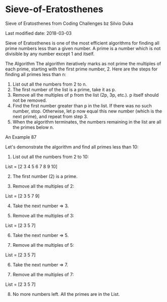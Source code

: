 # Sieve-of-Eratosthenes
Sieve of Eratosthenes from Coding Challenges bz Silvio Duka

Last modified date: 2018-03-03

Sieve of Eratosthenes is one of the most efficient algorithms for finding all prime numbers less than a given number. 
A prime is a number which is not divisible by any number except 1 and itself. 

The Algorithm 
The algorithm iteratively marks as not prime the multiples of each prime, starting with the first prime number, 2. 
Here are the steps for finding all primes less than n: 
1. List out all the numbers from 2 to n. 
2. The first number of the list is a prime, take it as p. 
3. Remove all the multiples of p from the list (2p, 3p, etc.). p itself should not be removed. 
4. Find the first number greater than p in the list. If there was no such number, stop. Otherwise, let p now equal this new number (which is the next prime), and repeat from step 3. 
5. When the algorithm terminates, the numbers remaining in the list are all the primes below n. 

An Example 87

Let's demonstrate the algorithm and find all primes less than 10: 

1. List out all the numbers from 2 to 10:  

List = [2 3 4 5 6 7 8 9 10] 

2. The first number (2) is a prime. 

3. Remove all the multiples of 2: 

List = [2 3 5 7 9] 

4. Take the next number => 3. 

5. Remove all the multiples of 3: 

List = [2 3 5 7] 

6. Take the next number => 5. 

7. Remove all the multiples of 5: 

List = [2 3 5 7] 

6. Take the next number => 7. 

7. Remove all the multiples of 7: 

List = [2 3 5 7] 

8. No more numbers left. All the primes are in the List.  

